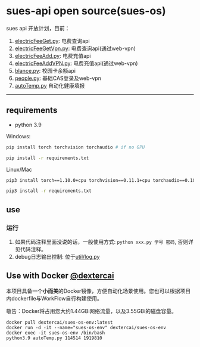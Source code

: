 # sues-api open source(sues-os)

sues api 开放计划，目前：

1. [electricFeeGet.py](electricFeeGet.py): 电费查询api
2. [electricFeeGetVpn.py](electricFeeGetVpn.py): 电费查询api(通过web-vpn)
3. [electricFeeAdd.py](electricFeeAdd.py): 电费充值api
4. [electricFeeAddVPN.py](electricFeeAdd.py): 电费充值api(通过web-vpn)
5. [blance.py](blance.py): 校园卡余额api
6. [people.py](people.py): 基础CAS登录及web-vpn
7. [autoTemp.py](autoTemp.py) 自动化健康填报

---

## requirements

- python 3.9
<!-- - [chromedriver](http://chromedriver.storage.googleapis.com/index.html) 下载解压，并将所在目录添加到path -->
<!-- - Node enviromrnt
- python package: -->

Windows:

```bash
pip install torch torchvision torchaudio # if no GPU

pip install -r requirements.txt
```

Linux/Mac

```bash
pip3 install torch==1.10.0+cpu torchvision==0.11.1+cpu torchaudio==0.10.0+cpu -f https://download.pytorch.org/whl/cpu/torch_stable.html  # if no GPU

pip3 install -r requirements.txt
```

## use

### 运行

1. 如果代码注释里面没说的话，一般使用方式: `python xxx.py 学号 密码`, 否则详见代码注释。
2. debug日志输出控制: 位于[util/log.py](util/log.py)

## Use with Docker [@dextercai](https://github.com/dextercai)

本项目具备一个**小而美**的Docker镜像，方便自动化场景使用。您也可以根据项目内dockerfile与WorkFlow自行构建使用。 

敬告：Docker将占用您大约1.44GBi网络流量，以及3.55GBi的磁盘容量。
```
docker pull dextercai/sues-os-env:latest
docker run -d -it --name="sues-os-env" dextercai/sues-os-env
docker exec -it sues-os-env /bin/bash
python3.9 autoTemp.py 114514 1919810
```
